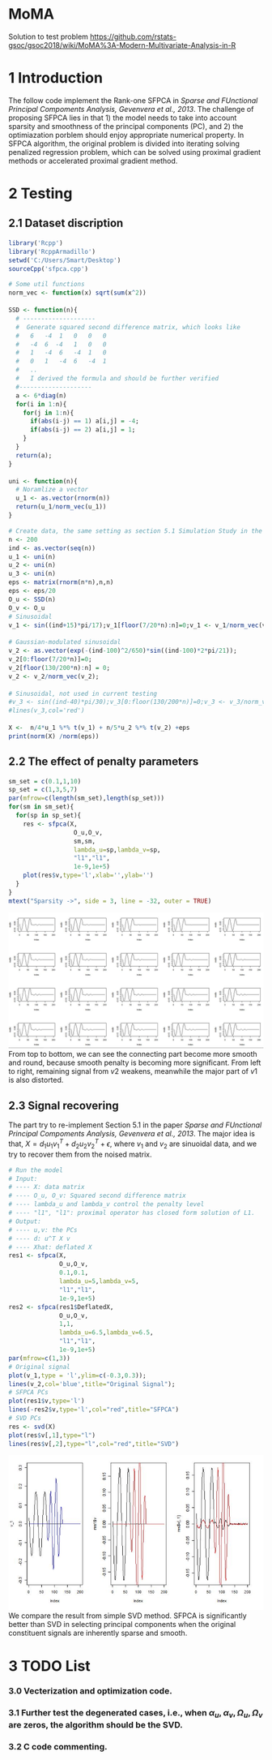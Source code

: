 # MoMA
Solution to test problem
https://github.com/rstats-gsoc/gsoc2018/wiki/MoMA%3A-Modern-Multivariate-Analysis-in-R
# 1 Introduction
The follow code implement the Rank-one SFPCA in _Sparse and FUnctional Principal Compoments Analysis, Gevenvera et al., 2013_. The challenge of proposing SFPCA lies in that 1) the model needs to take into account sparsity and smoothness of the principal components (PC), and 2) the optimiazation porblem should enjoy appropriate numerical property. In SFPCA algorithm, the original problem is divided into iterating solving penalized regression problem, which can be solved using proximal gradient methods or accelerated proximal gradient method.

# 2 Testing 

## 2.1 Dataset discription

```r
library('Rcpp')
library('RcppArmadillo')
setwd('C:/Users/Smart/Desktop')
sourceCpp('sfpca.cpp')
```
```r
# Some util functions
norm_vec <- function(x) sqrt(sum(x^2))

SSD <- function(n){
  # --------------------
  #  Generate squared second difference matrix, which looks like
  #   6   -4  1   0   0   0
  #   -4  6  -4   1   0   0
  #   1   -4  6   -4  1   0
  #   0   1   -4  6   -4  1
  #   ..
  #   I derived the formula and should be further verified
  #--------------------
  a <- 6*diag(n)
  for(i in 1:n){
    for(j in 1:n){
      if(abs(i-j) == 1) a[i,j] = -4;
      if(abs(i-j) == 2) a[i,j] = 1;
    }
  }
  return(a);
}

uni <- function(n){
  # Noramlize a vector
  u_1 <- as.vector(rnorm(n)) 
  return(u_1/norm_vec(u_1))
}
```


```r
# Create data, the same setting as section 5.1 Simulation Study in the paper
n <- 200
ind <- as.vector(seq(n))
u_1 <- uni(n)
u_2 <- uni(n)
u_3 <- uni(n)
eps <- matrix(rnorm(n*n),n,n)
eps <- eps/20
O_u <- SSD(n)
O_v <- O_u 
# Sinusoidal
v_1 <- sin((ind+15)*pi/17);v_1[floor(7/20*n):n]=0;v_1 <- v_1/norm_vec(v_1);

# Gaussian-modulated sinusoidal
v_2 <- as.vector(exp(-(ind-100)^2/650)*sin((ind-100)*2*pi/21)); 
v_2[0:floor(7/20*n)]=0;
v_2[floor(130/200*n):n] = 0;
v_2 <- v_2/norm_vec(v_2);

# Sinusoidal, not used in current testing
#v_3 <- sin((ind-40)*pi/30);v_3[0:floor(130/200*n)]=0;v_3 <- v_3/norm_vec(v_3);
#lines(v_3,col='red')

X <-  n/4*u_1 %*% t(v_1) + n/5*u_2 %*% t(v_2) +eps
print(norm(X) /norm(eps))
```

## 2.2 The effect of penalty parameters
```r
sm_set = c(0.1,1,10)
sp_set = c(1,3,5,7)
par(mfrow=c(length(sm_set),length(sp_set)))
for(sm in sm_set){
  for(sp in sp_set){
    res <- sfpca(X,
                  O_u,O_v,
                  sm,sm,
                  lambda_u=sp,lambda_v=sp,
                  "l1","l1",
                  1e-9,1e+5)
    plot(res$v,type='l',xlab='',ylab='')  
  }
}
mtext("Sparsity ->", side = 3, line = -32, outer = TRUE)
```
![](pics/effect.JPG)
From top to bottom, we can see the connecting part become more smooth and round, because smooth penalty is becoming more significant. From left to right, remaining signal from $v2$ weakens, meanwhile the major part of $v1$ is also distorted.

## 2.3 Signal recovering
The part try to re-implement Section 5.1 in the paper _Sparse and FUnctional Principal Compoments Analysis, Gevenvera et al., 2013_. The major idea is that, $X = d_1u_1v_1^T + d_2u_2v_2^T + \epsilon$, where $v_1$ and $v_2$ are sinuoidal data, and we try to recover them from the noised matrix.

```r
# Run the model
# Input:
# ---- X: data matrix
# ---- O_u, O_v: Squared second difference matrix
# ---- lambda_u and lambda_v control the penalty level
# ---- "l1", "l1": proximal operator has closed form solution of L1.
# Output:
# ---- u,v: the PCs
# ---- d: u^T X v
# ---- Xhat: deflated X
res1 <- sfpca(X,
              O_u,O_v,
              0.1,0.1,
              lambda_u=5,lambda_v=5,
              "l1","l1",
              1e-9,1e+5)
res2 <- sfpca(res1$DeflatedX,
              O_u,O_v,
              1,1,
              lambda_u=6.5,lambda_v=6.5,
              "l1","l1",
              1e-9,1e+5)
par(mfrow=c(1,3))
# Original signal
plot(v_1,type = 'l',ylim=c(-0.3,0.3));
lines(v_2,col='blue',title="Original Signal");
# SFPCA PCs
plot(res1$v,type='l')  
lines(-res2$v,type='l',col="red",title="SFPCA")  
# SVD PCs
res <- svd(X)
plot(res$v[,1],type="l")
lines(res$v[,2],type="l",col="red",title="SVD")
```
![](pics/comp.JPG)
We compare the result from simple SVD method. SFPCA is significantly better than SVD in selecting principal components when the original constituent signals are inherently sparse and smooth.


# 3 TODO List
### 3.0 Vecterization and optimization code.

### 3.1 Further test the degenerated cases, i.e., when $\alpha_u,\alpha_v,\Omega_u,\Omega_v$ are zeros, the algorithm should be the SVD.

### 3.2 C code commenting.
